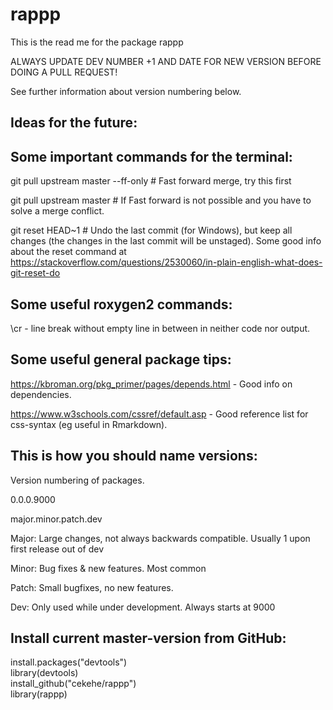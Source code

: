 # rappp

This is the read me for the package rappp

ALWAYS UPDATE DEV NUMBER +1 AND DATE FOR NEW VERSION BEFORE DOING A PULL REQUEST!

See further information about version numbering below. 

Ideas for the future:
---------------------




Some important commands for the terminal:
-----------------------------------------

git pull upstream master --ff-only # Fast forward merge, try this first

git pull upstream master # If Fast forward is not possible and you have to solve a merge conflict.

git reset HEAD~1 # Undo the last commit (for Windows), but keep all changes (the changes in the last commit will be unstaged).
Some good info about the reset command at https://stackoverflow.com/questions/2530060/in-plain-english-what-does-git-reset-do

Some useful roxygen2 commands:
------------------------------
\\cr - line break without empty line in between in neither code nor output.

Some useful general package tips:
---------------------------------
https://kbroman.org/pkg_primer/pages/depends.html - Good info on dependencies.

https://www.w3schools.com/cssref/default.asp - Good reference list for css-syntax (eg useful in Rmarkdown).

This is how you should name versions: 
-------------------------------------

Version numbering of packages. 

0.0.0.9000

major.minor.patch.dev

Major: Large changes, not always backwards compatible. Usually 1 upon first release out of dev

Minor: Bug fixes & new features. Most common

Patch: Small bugfixes, no new features.

Dev: Only used while under development. Always starts at 9000

Install current master-version from GitHub: 
-------------------------------------------
install.packages("devtools")<br/>
library(devtools)<br/>
install_github("cekehe/rappp")<br/>
library(rappp)

